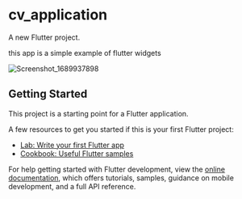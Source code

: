 # cv_application

A new Flutter project.

this app is a simple example of flutter widgets

![Screenshot_1689937898](https://github.com/arshiaasatvati/cv_application/assets/138293483/6ba55631-0e9a-4428-a960-e9323ed7c35b)


## Getting Started

This project is a starting point for a Flutter application.

A few resources to get you started if this is your first Flutter project:

- [Lab: Write your first Flutter app](https://docs.flutter.dev/get-started/codelab)
- [Cookbook: Useful Flutter samples](https://docs.flutter.dev/cookbook)

For help getting started with Flutter development, view the
[online documentation](https://docs.flutter.dev/), which offers tutorials,
samples, guidance on mobile development, and a full API reference.
